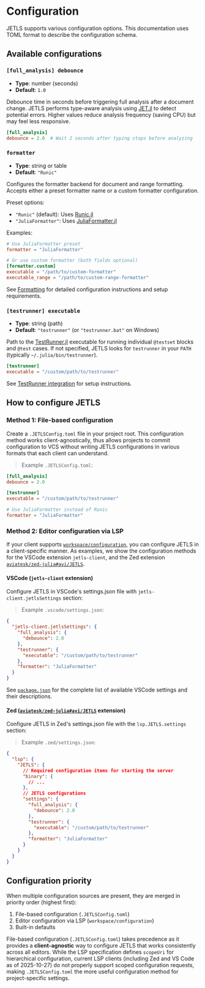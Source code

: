 # Configuration

JETLS supports various configuration options.
This documentation uses TOML format to describe the configuration schema.

## Available configurations

### `[full_analysis] debounce`

- **Type**: number (seconds)
- **Default**: `1.0`

Debounce time in seconds before triggering full analysis after a document
change. JETLS performs type-aware analysis using
[JET.jl](https://github.com/aviatesk/JET.jl) to detect potential errors.
Higher values reduce analysis frequency (saving CPU) but may feel less
responsive.

```toml
[full_analysis]
debounce = 2.0  # Wait 2 seconds after typing stops before analyzing
```

### `formatter`

- **Type**: string or table
- **Default**: `"Runic"`

Configures the formatter backend for document and range formatting. Accepts
either a preset formatter name or a custom formatter configuration.

Preset options:

- `"Runic"` (default): Uses [Runic.jl](https://github.com/fredrikekre/Runic.jl)
- `"JuliaFormatter"`: Uses [JuliaFormatter.jl](https://github.com/domluna/JuliaFormatter.jl)

Examples:

```toml
# Use JuliaFormatter preset
formatter = "JuliaFormatter"

# Or use custom formatter (both fields optional)
[formatter.custom]
executable = "/path/to/custom-formatter"
executable_range = "/path/to/custom-range-formatter"
```

See [Formatting](@ref) for detailed configuration instructions and setup requirements.

### `[testrunner] executable`

- **Type**: string (path)
- **Default**: `"testrunner"` (or `"testrunner.bat"` on Windows)

Path to the [TestRunner.jl](https://github.com/aviatesk/TestRunner.jl)
executable for running individual `@testset` blocks and `@test` cases. If not
specified, JETLS looks for `testrunner` in your `PATH` (typically
`~/.julia/bin/testrunner`).

```toml
[testrunner]
executable = "/custom/path/to/testrunner"
```

See [TestRunner integration](@ref) for setup instructions.

## How to configure JETLS

### Method 1: File-based configuration

Create a `.JETLSConfig.toml` file in your project root.
This configuration method works client-agnostically, thus allows projects to
commit configuration to VCS without writing JETLS configurations in various
formats that each client can understand.

> Example `.JETLSConfig.toml`:

```toml
[full_analysis]
debounce = 2.0

[testrunner]
executable = "/custom/path/to/testrunner"

# Use JuliaFormatter instead of Runic
formatter = "JuliaFormatter"
```

### Method 2: Editor configuration via LSP

If your client supports [`workspace/configuration`](#workspace-configuration-support),
you can configure JETLS in a client-specific manner.
As examples, we show the configuration methods for the VSCode extension
`jetls-client`, and the Zed extension
[`aviatesk/zed-julia#avi/JETLS`](https://github.com/aviatesk/zed-julia/tree/avi/JETLS).

#### VSCode (`jetls-client` extension)

Configure JETLS in VSCode's settings.json file with `jetls-client.jetlsSettings`
section:

> Example `.vscode/settings.json`:

```json
{
  "jetls-client.jetlsSettings": {
    "full_analysis": {
      "debounce": 2.0
    },
    "testrunner": {
      "executable": "/custom/path/to/testrunner"
    },
    "formatter": "JuliaFormatter"
  }
}
```

See [`package.json`](https://github.com/aviatesk/JETLS.jl/blob/master/package.json)
for the complete list of available VSCode settings and their descriptions.

#### Zed ([`aviatesk/zed-julia#avi/JETLS`](https://github.com/aviatesk/zed-julia/tree/avi/JETLS) extension)

Configure JETLS in Zed's settings.json file with the `lsp.JETLS.settings`
section:

> Example `.zed/settings.json`:

```json
{
  "lsp": {
    "JETLS": {
      // Required configuration items for starting the server
      "binary": {
        // ...
      },
      // JETLS configurations
      "settings": {
        "full_analysis": {
          "debounce": 2.0
        },
        "testrunner": {
          "executable": "/custom/path/to/testrunner"
        },
        "formatter": "JuliaFormatter"
      }
    }
  }
}
```

## Configuration priority

When multiple configuration sources are present, they are merged in priority
order (highest first):

1. File-based configuration (`.JETLSConfig.toml`)
2. Editor configuration via LSP (`workspace/configuration`)
3. Built-in defaults

File-based configuration (`.JETLSConfig.toml`) takes precedence as it provides
a **client-agnostic** way to configure JETLS that works consistently across all
editors. While the LSP specification defines `scopeUri` for hierarchical
configuration, current LSP clients (including Zed and VS Code as of 2025-10-27)
do not properly support scoped configuration requests, making `.JETLSConfig.toml`
the more useful configuration method for project-specific settings.
